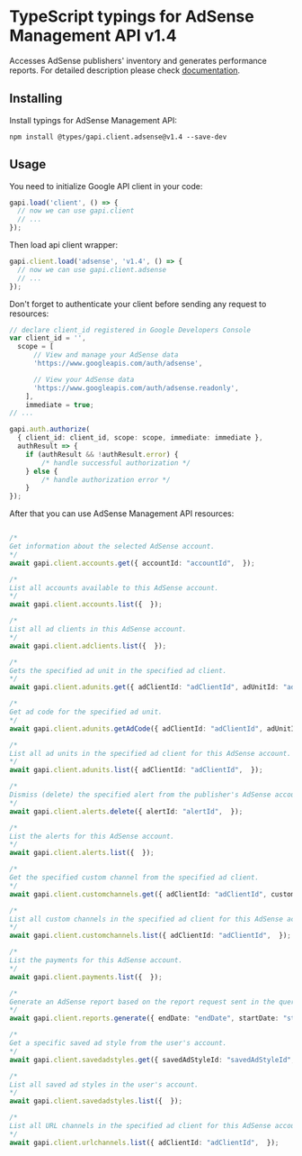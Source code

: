 # TypeScript typings for AdSense Management API v1.4

Accesses AdSense publishers' inventory and generates performance reports.
For detailed description please check [documentation](https://developers.google.com/adsense/management/).

## Installing

Install typings for AdSense Management API:

```
npm install @types/gapi.client.adsense@v1.4 --save-dev
```

## Usage

You need to initialize Google API client in your code:

```typescript
gapi.load('client', () => {
  // now we can use gapi.client
  // ...
});
```

Then load api client wrapper:

```typescript
gapi.client.load('adsense', 'v1.4', () => {
  // now we can use gapi.client.adsense
  // ...
});
```

Don't forget to authenticate your client before sending any request to resources:

```typescript
// declare client_id registered in Google Developers Console
var client_id = '',
  scope = [ 
      // View and manage your AdSense data
      'https://www.googleapis.com/auth/adsense',

      // View your AdSense data
      'https://www.googleapis.com/auth/adsense.readonly',
    ],
    immediate = true;
// ...

gapi.auth.authorize(
  { client_id: client_id, scope: scope, immediate: immediate },
  authResult => {
    if (authResult && !authResult.error) {
        /* handle successful authorization */
    } else {
        /* handle authorization error */
    }
});
```

After that you can use AdSense Management API resources:

```typescript

/*
Get information about the selected AdSense account.
*/
await gapi.client.accounts.get({ accountId: "accountId",  });

/*
List all accounts available to this AdSense account.
*/
await gapi.client.accounts.list({  });

/*
List all ad clients in this AdSense account.
*/
await gapi.client.adclients.list({  });

/*
Gets the specified ad unit in the specified ad client.
*/
await gapi.client.adunits.get({ adClientId: "adClientId", adUnitId: "adUnitId",  });

/*
Get ad code for the specified ad unit.
*/
await gapi.client.adunits.getAdCode({ adClientId: "adClientId", adUnitId: "adUnitId",  });

/*
List all ad units in the specified ad client for this AdSense account.
*/
await gapi.client.adunits.list({ adClientId: "adClientId",  });

/*
Dismiss (delete) the specified alert from the publisher's AdSense account.
*/
await gapi.client.alerts.delete({ alertId: "alertId",  });

/*
List the alerts for this AdSense account.
*/
await gapi.client.alerts.list({  });

/*
Get the specified custom channel from the specified ad client.
*/
await gapi.client.customchannels.get({ adClientId: "adClientId", customChannelId: "customChannelId",  });

/*
List all custom channels in the specified ad client for this AdSense account.
*/
await gapi.client.customchannels.list({ adClientId: "adClientId",  });

/*
List the payments for this AdSense account.
*/
await gapi.client.payments.list({  });

/*
Generate an AdSense report based on the report request sent in the query parameters. Returns the result as JSON; to retrieve output in CSV format specify "alt=csv" as a query parameter.
*/
await gapi.client.reports.generate({ endDate: "endDate", startDate: "startDate",  });

/*
Get a specific saved ad style from the user's account.
*/
await gapi.client.savedadstyles.get({ savedAdStyleId: "savedAdStyleId",  });

/*
List all saved ad styles in the user's account.
*/
await gapi.client.savedadstyles.list({  });

/*
List all URL channels in the specified ad client for this AdSense account.
*/
await gapi.client.urlchannels.list({ adClientId: "adClientId",  });
```
